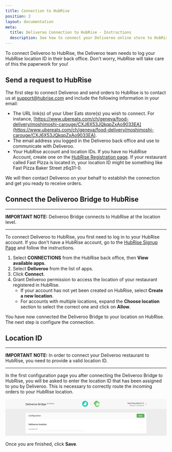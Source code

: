 ```yaml
---
title: Connection to HubRise
position: 2
layout: documentation
meta:
  title: Deliveroo Connection to HubRise - Instructions
  description: See how to connect your Deliveroo online store to HubRise. Connection is simple. Send the link to your Deliveroo page to HubRise and follow a few steps to connect.
---
```


To connect Deliveroo to HubRise, the Deliveroo team needs to log your HubRise location ID in their back office.
Don't worry, HubRise will take care of this the paperwork for you!

## Send a request to HubRise

The first step to connect Deliveroo and send orders to HubRise is to contact us at [support@hubrise.com](mailto:support@hubrise.com) and include the following information in your email:

- The URL link(s) of your Uber Eats store(s) you wish to connect. For instance, [https://www.ubereats.com/ch/geneva/food-delivery/moshimoshi-carouge/CXJ6X53JQkqpZxAo9033EA](https://www.ubereats.com/ch/geneva/food-delivery/moshimoshi-carouge/CXJ6X53JQkqpZxAo9033EA).
- The email address you logged in the Deliveroo back office and use to communicate with Deliveroo.
- Your HubRise account and location IDs. If you have no HubRise Account, create one on the [HubRise Registration page](https://manager.hubrise.com/signup). If your restaurant called Fast Pizza is located in, your location ID might be something like Fast Pizza Baker Street z6q31-0.

We will then contact Deliveroo on your behalf to establish the connection and get you ready to receive orders.

## Connect the Deliveroo Bridge to HubRise

---

**IMPORTANT NOTE:** Deliveroo Bridge connects to HubRise at the location level.

---

To connect Deliveroo to HubRise, you first need to log in to your HubRise account.
If you don't have a HubRise account, go to the [HubRise Signup Page](https://manager.hubrise.com/signup) and follow the instructions.

1. Select **CONNECTIONS** from the HubRise back office, then **View available apps**.
1. Select **Deliveroo** from the list of apps.
1. Click **Connect**.
1. Grant Deliveroo permission to access the location of your restaurant registered in HubRise.
   - If your account has not yet been created on HubRise, select **Create a new location**.
   - For accounts with multiple locations, expand the **Choose location** section to select the correct one and click on **Allow**.

You have now connected the Deliveroo Bridge to your location on HubRise.
The next step is configure the connection.

## Location ID

---

**IMPORTANT NOTE:** In order to connect your Deliveroo restaurant to HubRise, you need to provide a valid location ID.

---

In the first configuration page you after connecting the Deliveroo Bridge to HubRise, you will be asked to enter the location ID that has been assigned to you by Deliveroo.
This is necessary to correctly route the incoming orders to your HubRise location.

![Deliveroo location ID](../images/001-en-location-id.png)

Once you are finished, click **Save**.

[comment]: # (How can a restaurant get a location ID? 
Do they need to ask Deliveroo for it? If so, who should they contact? 
Or can they find it in the Deliveroo back office, how?)
